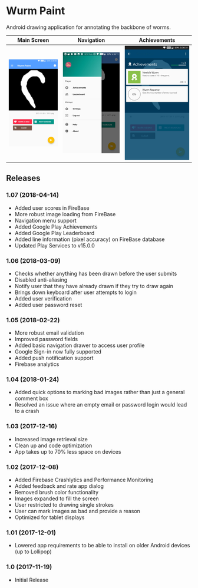 # Wurm Paint

Android drawing application for annotating the backbone of worms.

 Main Screen          | Navigation           | Achievements
:--------------------:|:--------------------:|:--------------------:
![](screens/scr_1.jpg)|![](screens/scr_2.jpg)|![](screens/scr_3.jpg)

## Releases

### 1.07 (2018-04-14)
- Added user scores in FireBase
- More robust image loading from FireBase
- Navigation menu support
- Added Google Play Achievements
- Added Google Play Leaderboard
- Added line information (pixel accuracy) on FireBase database
- Updated Play Services to v15.0.0

### 1.06 (2018-03-09)
- Checks whether anything has been drawn before the user submits
- Disabled anti-aliasing
- Notify user that they have already drawn if they try to draw again
- Brings down keyboard after user attempts to login
- Added user verification
- Added user password reset

### 1.05 (2018-02-22)
- More robust email validation
- Improved password fields
- Added basic navigation drawer to access user profile
- Google Sign-in now fully supported
- Added push notification support
- Firebase analytics

### 1.04 (2018-01-24)
- Added quick options to marking bad images rather than just a general comment box
- Resolved an issue where an empty email or password login would lead to a crash

### 1.03 (2017-12-16)
- Increased image retrieval size
- Clean up and code optimization
- App takes up to 70% less space on devices

### 1.02 (2017-12-08)
- Added Firebase Crashlytics and Performance Monitoring
- Added feedback and rate app dialog
- Removed brush color functionality
- Images expanded to fill the screen
- User restricted to drawing single strokes
- User can mark images as bad and provide a reason
- Optimized for tablet displays

### 1.01 (2017-12-01)
- Lowered app requirements to be able to install on older Android devices (up to Lollipop)

### 1.0 (2017-11-19)
- Initial Release